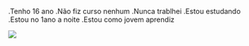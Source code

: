 .Tenho 16 ano
.Não fiz curso nenhum
.Nunca trablhei 
.Estou estudando 
.Estou no 1ano a noite
.Estou como jovem aprendiz

![](pablo.machado.lisboa@escola.pr.gov.br)
